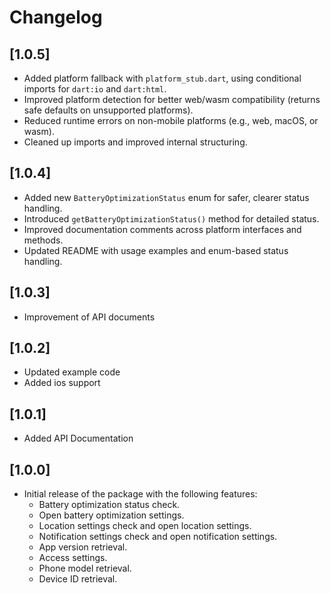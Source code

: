 # Changelog

## [1.0.5]
- Added platform fallback with `platform_stub.dart`, using conditional imports for `dart:io` and `dart:html`.
- Improved platform detection for better web/wasm compatibility (returns safe defaults on unsupported platforms).
- Reduced runtime errors on non-mobile platforms (e.g., web, macOS, or wasm).
- Cleaned up imports and improved internal structuring.

## [1.0.4]
- Added new `BatteryOptimizationStatus` enum for safer, clearer status handling.
- Introduced `getBatteryOptimizationStatus()` method for detailed status.
- Improved documentation comments across platform interfaces and methods.
- Updated README with usage examples and enum-based status handling.

## [1.0.3]
- Improvement of API documents

## [1.0.2]
- Updated example code
- Added ios support

## [1.0.1]
- Added API Documentation

## [1.0.0]
- Initial release of the package with the following features:
    - Battery optimization status check.
    - Open battery optimization settings.
    - Location settings check and open location settings.
    - Notification settings check and open notification settings.
    - App version retrieval.
    - Access settings.
    - Phone model retrieval.
    - Device ID retrieval.


